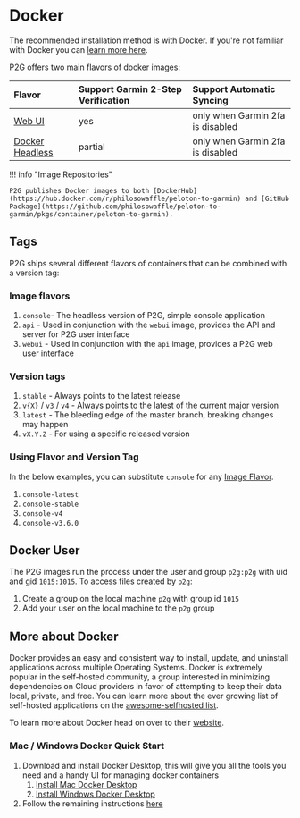 
# Docker

The recommended installation method is with Docker. If you're not familiar with Docker you can [learn more here](#more-about-docker).

P2G offers two main flavors of docker images:

| Flavor | Support Garmin 2-Step Verification | Support Automatic Syncing |
|:------------------|:-----------------------------------|:--------------------------|
| [Web UI](docker-webui.md) | yes | only when Garmin 2fa is disabled |
| [Docker Headless](docker-headless.md) | partial | only when Garmin 2fa is disabled |

!!! info "Image Repositories"

    P2G publishes Docker images to both [DockerHub](https://hub.docker.com/r/philosowaffle/peloton-to-garmin) and [GitHub Package](https://github.com/philosowaffle/peloton-to-garmin/pkgs/container/peloton-to-garmin).

## Tags

P2G ships several different flavors of containers that can be combined with a version tag:

### Image flavors

1. `console`- The headless version of P2G, simple console application
1. `api` - Used in conjunction with the `webui` image, provides the API and server for P2G user interface
1. `webui` - Used in conjunction with the `api` image, provides a P2G web user interface

### Version tags

1. `stable` - Always points to the latest release
1. `v{X}` / `v3` / `v4` - Always points to the latest of the current major version
1. `latest` - The bleeding edge of the master branch, breaking changes may happen
1. `vX.Y.Z` - For using a specific released version

### Using Flavor and Version Tag

In the below examples, you can substitute `console` for any [Image Flavor](#image-flavors).

1. `console-latest`
1. `console-stable`
1. `console-v4`
1. `console-v3.6.0`

## Docker User

The P2G images run the process under the user and group `p2g:p2g` with uid and gid `1015:1015`.  To access files created by `p2g`:

1. Create a group on the local machine `p2g` with group id `1015`
1. Add your user on the local machine to the `p2g` group

## More about Docker

Docker provides an easy and consistent way to install, update, and uninstall applications across multiple Operating Systems.  Docker is extremely popular in the self-hosted community, a group interested in minimizing dependencies on Cloud providers in favor of attempting to keep their data local, private, and free.  You can learn more about the ever growing list of self-hosted applications on the [awesome-selfhosted list](https://github.com/awesome-selfhosted/awesome-selfhosted).

To learn more about Docker head on over to their [website](https://www.docker.com/resources/what-container/).

### Mac / Windows Docker Quick Start

1. Download and install Docker Desktop, this will give you all the tools you need and a handy UI for managing docker containers
    1. [Install Mac Docker Desktop](https://docs.docker.com/desktop/install/mac-install/)
    1. [Install Windows Docker Desktop](https://docs.docker.com/desktop/install/windows-install/)
1. Follow the remaining instructions [here](docker-webui.md#docker-compose)
